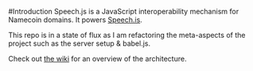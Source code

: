 #Introduction
Speech.js is a JavaScript interoperability mechanism for Namecoin domains. It powers [Speech.is](https://www.speech.is).

This repo is in a state of flux as I am refactoring the meta-aspects of the project such as the server setup & babel.js.

Check out [the wiki](https://github.com/speech/speech.js/wiki) for an overview of the architecture.